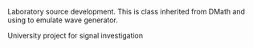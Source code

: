 Laboratory source development. This is class inherited from DMath and
using to emulate wave generator.

University project for signal investigation
